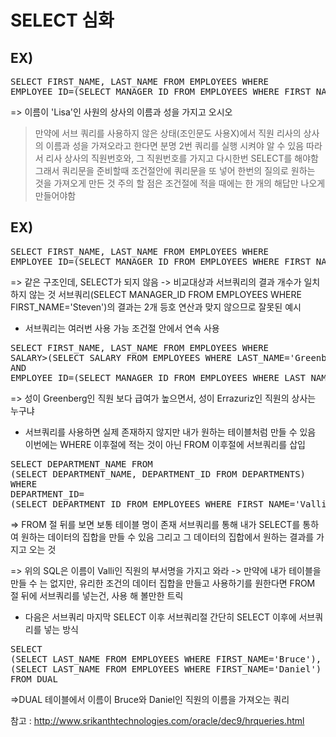SELECT 심화
==========
EX)
-------
<pre>SELECT FIRST_NAME, LAST_NAME FROM EMPLOYEES WHERE 
EMPLOYEE_ID=(SELECT MANAGER_ID FROM EMPLOYEES WHERE FIRST_NAME='Lisa')</pre>
=> 이름이 'Lisa'인 사원의 상사의 이름과 성을 가지고 오시오
> 만약에 서브 쿼리를 사용하지 않은 상태(조인문도 사용X)에서 직원 리사의 상사의 이름과 성을 가져오라고 한다면 분명 
  2번 쿼리를 실행 시켜야 알 수 있음 따라서 리사 상사의 직원번호와, 그 직원번호를 가지고 다시한번 SELECT를 해야함
  그래서 쿼리문을 준비할때 조건절안에 쿼리문을 또 넣어 한번의 질의로 원하는 것을 가져오게 만든 것
  주의 할 점은 조건절에 적을 때에는 한 개의 해답만 나오게 만들어야함

EX)
-------
<pre>SELECT FIRST_NAME, LAST_NAME FROM EMPLOYEES WHERE 
EMPLOYEE_ID=(SELECT MANAGER_ID FROM EMPLOYEES WHERE FIRST_NAME='Steven')</pre>
=> 같은 구조인데, SELECT가 되지 않음 -> 비교대상과 서브쿼리의 결과 개수가 일치 하지 않는 것
  서브쿼리(SELECT MANAGER_ID FROM EMPLOYEES WHERE FIRST_NAME='Steven')의  결과는 2개
  등호 연산과 맞지 않으므로 잘못된 예시

+ 서브쿼리는 여러번 사용 가능 조건절 안에서 연속 사용
<pre>SELECT FIRST_NAME, LAST_NAME FROM EMPLOYEES WHERE 
SALARY>(SELECT SALARY FROM EMPLOYEES WHERE LAST_NAME='Greenberg') 
AND 
EMPLOYEE_ID=(SELECT MANAGER_ID FROM EMPLOYEES WHERE LAST_NAME='Errazuriz') </pre>
=> 성이 Greenberg인 직원 보다 급여가 높으면서, 성이 Errazuriz인 직원의 상사는 누구냐

+ 서브쿼리를 사용하면 실제 존재하지 않지만 내가 원하는 테이블처럼 만들 수 있음 
  이번에는 WHERE 이후절에 적는 것이 아닌 FROM 이후절에 서브쿼리를 삽입
<pre>SELECT DEPARTMENT_NAME FROM
(SELECT DEPARTMENT_NAME, DEPARTMENT_ID FROM DEPARTMENTS)
WHERE
DEPARTMENT_ID=
(SELECT DEPARTMENT_ID FROM EMPLOYEES WHERE FIRST_NAME='Valli')</pre>
=> FROM 절 뒤를 보면 보통 테이블 명이 존재
  서브쿼리를 통해 내가 SELECT를 통하여 원하는 데이터의 집합을 만들 수 있음
  그리고 그 데이터의 집합에서 원하는 결과를 가지고 오는 것

=> 위의 SQL은 이름이 Valli인 직원의 부서명을 가지고 와라 
-> 만약에 내가 테이블을 만들 수 는 없지만, 유리한 조건의 데이터 집합을 만들고 사용하기를 원한다면 
   FROM 절 뒤에 서브쿼리를 넣는건, 사용 해 볼만한 트릭

+ 다음은 서브쿼리 마지막 SELECT 이후 서브쿼리절
  간단히 SELECT 이후에 서브쿼리를 넣는 방식
<pre>SELECT 
(SELECT LAST_NAME FROM EMPLOYEES WHERE FIRST_NAME='Bruce'),
(SELECT LAST_NAME FROM EMPLOYEES WHERE FIRST_NAME='Daniel')
FROM DUAL</pre>
=>DUAL 테이블에서 이름이 Bruce와 Daniel인 직원의 이름을 가져오는 쿼리

참고 : http://www.srikanthtechnologies.com/oracle/dec9/hrqueries.html
